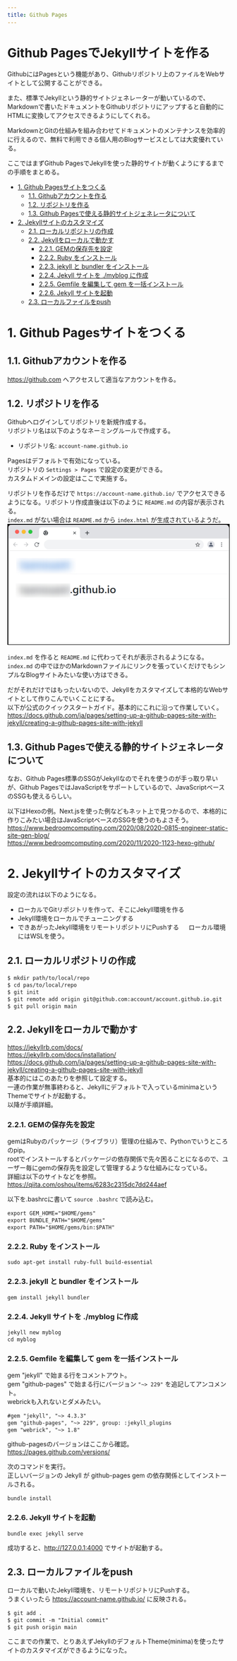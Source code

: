 ```yaml
---
title: Github Pages
---
```


<!-- omit in toc -->
# Github PagesでJekyllサイトを作る
GithubにはPagesという機能があり、Githubリポジトリ上のファイルをWebサイトとして公開することができる。<br>

また、標準でJekyllという静的サイトジェネレーターが動いているので、Markdownで書いたドキュメントをGithubリポジトリにアップすると自動的にHTMLに変換してアクセスできるようにしてくれる。<br>

MarkdownとGitの仕組みを組み合わせてドキュメントのメンテナンスを効率的に行えるので、無料で利用できる個人用のBlogサービスとしては大変優れている。<br>

ここではまずGithub PagesでJekyllを使った静的サイトが動くようにするまでの手順をまとめる。<br>

- [1. Github Pagesサイトをつくる](#1-github-pagesサイトをつくる)
  - [1.1. Githubアカウントを作る](#11-githubアカウントを作る)
  - [1.2. リポジトリを作る](#12-リポジトリを作る)
  - [1.3. Github Pagesで使える静的サイトジェネレータについて](#13-github-pagesで使える静的サイトジェネレータについて)
- [2. Jekyllサイトのカスタマイズ](#2-jekyllサイトのカスタマイズ)
  - [2.1. ローカルリポジトリの作成](#21-ローカルリポジトリの作成)
  - [2.2. Jekyllをローカルで動かす](#22-jekyllをローカルで動かす)
    - [2.2.1. GEMの保存先を設定](#221-gemの保存先を設定)
    - [2.2.2. Ruby をインストール](#222-ruby-をインストール)
    - [2.2.3. jekyll と bundler をインストール](#223-jekyll-と-bundler-をインストール)
    - [2.2.4. Jekyll サイトを ./myblog に作成](#224-jekyll-サイトを-myblog-に作成)
    - [2.2.5. Gemfile を編集して gem を一括インストール](#225-gemfile-を編集して-gem-を一括インストール)
    - [2.2.6. Jekyll サイトを起動](#226-jekyll-サイトを起動)
  - [2.3. ローカルファイルをpush](#23-ローカルファイルをpush)

# 1. Github Pagesサイトをつくる
## 1.1. Githubアカウントを作る
<https://github.com> へアクセスして適当なアカウントを作る。

## 1.2. リポジトリを作る
Githubへログインしてリポジトリを新規作成する。<br>
リポジトリ名は以下のようなネーミングルールで作成する。<br>
- リポジトリ名: `account-name.github.io`<br>

Pagesはデフォルトで有効になっている。<br>
リポジトリの `Settings > Pages` で設定の変更ができる。<br>
カスタムドメインの設定はここで実施する。<br>

リポジトリを作るだけで `https://account-name.github.io/` でアクセスできるようになる。リポジトリ作成直後は以下のように `README.md` の内容が表示される。<br>
`index.md` がない場合は `README.md` から `index.html` が生成されているようだ。<br>
![Default Page](./images/github-pages-setup-1.png)

`index.md` を作ると `README.md` に代わってそれが表示されるようになる。`index.md` の中でほかのMarkdownファイルにリンクを張っていくだけでもシンプルなBlogサイトみたいな使い方はできる。

だがそれだけではもったいないので、Jekyllをカスタマイズして本格的なWebサイトとして作りこんでいくことにする。<br>
以下が公式のクイックスタートガイド。基本的にこれに沿って作業していく。<br>
<https://docs.github.com/ja/pages/setting-up-a-github-pages-site-with-jekyll/creating-a-github-pages-site-with-jekyll>

## 1.3. Github Pagesで使える静的サイトジェネレータについて
なお、Github Pages標準のSSGがJekyllなのでそれを使うのが手っ取り早いが、Github PagesではJavaScriptをサポートしているので、JavaScriptベースのSSGも使えるらしい。

以下はHexoの例。Next.jsを使った例などもネット上で見つかるので、本格的に作りこみたい場合はJavaScriptベースのSSGを使うのもよさそう。<br>
<https://www.bedroomcomputing.com/2020/08/2020-0815-engineer-static-site-gen-blog/><br>
<https://www.bedroomcomputing.com/2020/11/2020-1123-hexo-github/>

# 2. Jekyllサイトのカスタマイズ
設定の流れは以下のようになる。
- ローカルでGitリポジトリを作って、そこにJekyll環境を作る
- Jekyll環境をローカルでチューニングする
- できあがったJekyll環境をリモートリポジトリにPushする
　
ローカル環境にはWSLを使う。

## 2.1. ローカルリポジトリの作成
```
$ mkdir path/to/local/repo
$ cd pas/to/local/repo
$ git init
$ git remote add origin git@github.com:account/account.github.io.git
$ git pull origin main
```

## 2.2. Jekyllをローカルで動かす
<https://jekyllrb.com/docs/><br>
<https://jekyllrb.com/docs/installation/><br>
<https://docs.github.com/ja/pages/setting-up-a-github-pages-site-with-jekyll/creating-a-github-pages-site-with-jekyll><br>
基本的にはこのあたりを参照して設定する。<br>
一連の作業が無事終わると、Jekyllにデフォルトで入っているminimaというThemeでサイトが起動する。<br>
以降が手順詳細。

### 2.2.1. GEMの保存先を設定
gemはRubyのパッケージ（ライブラリ）管理の仕組みで、Pythonでいうところのpip。<br>
rootでインストールするとパッケージの依存関係で先々困ることになるので、ユーザー毎にgemの保存先を設定して管理するような仕組みになっている。<br>
詳細は以下のサイトなどを参照。<br>
<https://qiita.com/oshou/items/6283c2315dc7dd244aef>

以下を.bashrcに書いて `source .bashrc` で読み込む。
```
export GEM_HOME="$HOME/gems"
export BUNDLE_PATH="$HOME/gems"
export PATH="$HOME/gems/bin:$PATH"
```

### 2.2.2. Ruby をインストール
```
sudo apt-get install ruby-full build-essential
```

### 2.2.3. jekyll と bundler をインストール
```
gem install jekyll bundler
```

### 2.2.4. Jekyll サイトを ./myblog に作成
```
jekyll new myblog
cd myblog
```

### 2.2.5. Gemfile を編集して gem を一括インストール
gem "jekyll" で始まる行をコメントアウト。<br>
gem "github-pages" で始まる行にバージョン `"~> 229"` を追記してアンコメント。<br>
webrickも入れないとダメみたい。
```
#gem "jekyll", "~> 4.3.3"
gem "github-pages", "~> 229", group: :jekyll_plugins
gem "webrick", "~> 1.8"
```

github-pagesのバージョンはここから確認。<br>
<https://pages.github.com/versions/>

次のコマンドを実行。<br>
正しいバージョンの Jekyll が github-pages gem の依存関係としてインストールされる。<br>
```
bundle install
```

### 2.2.6. Jekyll サイトを起動
```
bundle exec jekyll serve
```
成功すると、<http://127.0.0.1:4000> でサイトが起動する。

## 2.3. ローカルファイルをpush
ローカルで動いたJekyll環境を、リモートリポジトリにPushする。<br>
うまくいったら <https://account-name.github.io/> に反映される。
```
$ git add .
$ git commit -m "Initial commit"
$ git push origin main
```

ここまでの作業で、とりあえずJekyllのデフォルトTheme(minima)を使ったサイトのカスタマイズができるようになった。<br>
